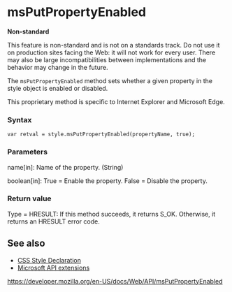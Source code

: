 # msPutPropertyEnabled

**Non-standard**

This feature is non-standard and is not on a standards track. Do not use it on production sites facing the Web: it will not work for every user. There may also be large incompatibilities between implementations and the behavior may change in the future.

The `msPutPropertyEnabled` method sets whether a given property in the style object is enabled or disabled.

This proprietary method is specific to Internet Explorer and Microsoft Edge.

### Syntax

    var retval = style.msPutPropertyEnabled(propertyName, true);

### Parameters

name\[in\]: Name of the property. (String)

boolean\[in\]: True = Enable the property. False = Disable the property.

### Return value

Type = HRESULT: If this method succeeds, it returns S_OK. Otherwise, it returns an HRESULT error code.

## See also

- [CSS Style Declaration](cssstyledeclaration)
- [Microsoft API extensions](microsoft_extensions)

<a href="https://developer.mozilla.org/en-US/docs/Web/API/msPutPropertyEnabled" class="_attribution-link">https://developer.mozilla.org/en-US/docs/Web/API/msPutPropertyEnabled</a>
